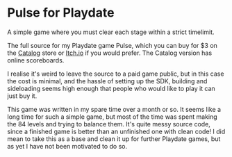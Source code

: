 # Pulse for Playdate
A simple game where you must clear each stage within a strict timelimit.

The full source for my Playdate game Pulse, which you can buy for $3 on the [Catalog](https://play.date/games/pulse/) store or [Itch.io](https://mrflamey.itch.io/pulse) if you would prefer. The Catalog version has online scoreboards.

I realise it's weird to leave the source to a paid game public, but in this case the cost is minimal, and the hassle of setting up the SDK, building and sideloading seems high enough that people who would like to play it can just buy it.

This game was written in my spare time over a month or so. It seems like a long time for such a simple game, but most of the time was spent making the 84 levels and trying to balance them. It's quite messy source code, since a finished game is better than an unfinished one with clean code! I did mean to take this as a base and clean it up for further Playdate games, but as yet I have not been motivated to do so.
